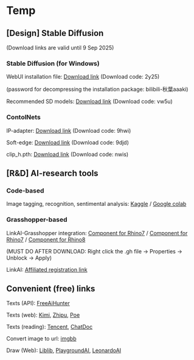 # Temp


## [Design] Stable Diffusion ## 
(Download links are valid until 9 Sep 2025)



### Stable Diffusion (for Windows) ###

WebUI installation file: [Download link](https://pan.baidu.com/s/1Ywt6OGVFFTwGYMCoPmu1aw) (Download code: 2y25)

(password for decompressing the installation package: bilibili-秋葉aaaki)

Recommended SD models: [Download link](https://pan.baidu.com/s/1dOREHCwSiRYzNT5VgcQZnQ) (Download code: vw5u)



### ContolNets ###

IP-adapter: [Download link](https://pan.baidu.com/s/1ODf9qcqA-AWsEmeT3I0wPw) (Download code: 9hwi)



Soft-edge: [Download link](https://pan.baidu.com/s/1jq7MpHk0blrGemHx6UZ6fQ) (Download code: 9djd)

clip_h.pth: [Download link](https://pan.baidu.com/s/1Xp9RiwqsROa3gHl1HviZvg) (Download code: nwis)



## [R&D] AI-research tools ##

### Code-based ###

Image tagging, recognition, sentimental analysis: [Kaggle](https://www.kaggle.com/code/henrikcheung/20240919-arc409-ai-workshop) / [Google colab](https://colab.research.google.com/drive/1b-XrXL8oOKodtfAolb2D9hBuXC6sKvk3?usp=sharing)

### Grasshopper-based ###

LinkAI-Grasshopper integration: [Component for Rhino7](/images/GH/LinkAI_GH_Henrik_RH7_VQA.gh) / [Component for Rhino7](/images/GH/LinkAI_GH_Henrik_RH7.gh) / [Component for Rhino8](/images/GH/LinkAI_GH_Henrik_RH8.gh)



(MUST DO AFTER DOWNLOAD: Right click the .gh file -> Properties -> Unblock ->  Apply)

LinkAI: [Affiliated registration link](https://link-ai.tech/home?share=Hr95VL)


## Convenient (free) links ##

Texts (API): [FreeAiHunter](https://freeaihunter.com/cn)

Texts (web): [Kimi](https://kimi.moonshot.cn/), [Zhipu](https://chatglm.cn/main/alltoolsdetail?lang=zh), [Poe](https://poe.com/)

Texts (reading): [Tencent](https://yuanbao.tencent.com/), [ChatDoc](https://chatdoc.com/)

Convert image to url: [imgbb](https://imgbb.com/)

Draw (Web): [Liblib](https://www.liblib.art/), [PlaygroundAI](https://playground.com/), [LeonardoAI](https://app.leonardo.ai/)
